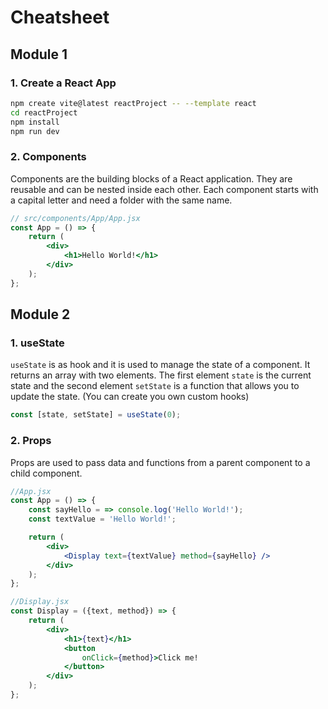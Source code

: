# Cheatsheet

## Module 1

### 1. Create a React App

```bash
npm create vite@latest reactProject -- --template react
cd reactProject
npm install
npm run dev
```

### 2. Components

Components are the building blocks of a React application. They are reusable and can be nested inside each other.
Each component starts with a capital letter and need a folder with the same name.

```jsx
// src/components/App/App.jsx
const App = () => {
    return (
        <div>
            <h1>Hello World!</h1>
        </div>
    );
};
```

## Module 2

### 1. useState

``useState`` is as hook and it is used to manage the state of a component. It returns an array with two elements. 
The first element ``state`` is the current state and the second element ``setState`` is a function that allows you to update the state. (You can create you own custom hooks)

```jsx
const [state, setState] = useState(0);
```

### 2. Props

Props are used to pass data and functions from a parent component to a child component.

```jsx
//App.jsx
const App = () => {
    const sayHello = => console.log('Hello World!');
    const textValue = 'Hello World!';

    return (
        <div>
            <Display text={textValue} method={sayHello} />
        </div>
    );
};

//Display.jsx
const Display = ({text, method}) => {
    return (
        <div>
            <h1>{text}</h1>
            <button 
                onClick={method}>Click me!
            </button>
        </div>
    );
};
```
